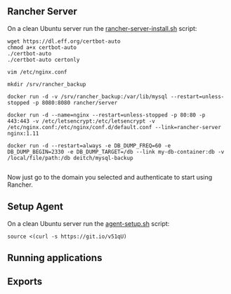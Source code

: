 

## Rancher Server

On a clean Ubuntu server run the [rancher-server-install.sh](https://github.com/Luandro-com/luandro-com-server/blob/master/scripts/rancher-server-install.sh) script:

```
wget https://dl.eff.org/certbot-auto
chmod a+x certbot-auto
./certbot-auto
./certbot-auto certonly

vim /etc/nginx.conf

mkdir /srv/rancher_backup

docker run -d -v /srv/rancher_backup:/var/lib/mysql --restart=unless-stopped -p 8080:8080 rancher/server

docker run -d --name=nginx --restart=unless-stopped -p 80:80 -p 443:443 -v /etc/letsencrypt:/etc/letsencrypt -v /etc/nginx.conf:/etc/nginx/conf.d/default.conf --link=rancher-server nginx:1.11

docker run -d --restart=always -e DB_DUMP_FREQ=60 -e DB_DUMP_BEGIN=2330 -e DB_DUMP_TARGET=/db --link my-db-container:db -v /local/file/path:/db deitch/mysql-backup


```

Now just go to the domain you selected and authenticate to start using Rancher.

## Setup Agent

On a clean Ubuntu server run the [agent-setup.sh](luandro-com-server/scripts/agent-setup.sh) script:

`source <(curl -s https://git.io/v51qU)`

## Running applications

## Exports